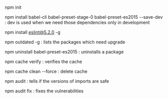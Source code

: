  npm init
 
 npm install babel-cli babel-preset-stage-0 babel-preset-es2015 --save-dev : dev is used when we need those dependencies only in development 
 
 npm install eslint@5.2.0 -g
 
 npm outdated -g : lists the packages which need upgrade
 
 npm uninstall babel-preset-es2015 : uninstalls a package
 
 npm cache verify : verifies the cache
 
 npm cache clean --force : delete cache
 
 npm audit : tells if the versions of imports are safe
 
 npm audit fix : fixes the vulnerabilities
 
